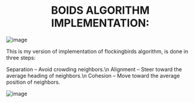 
<h1 align="center">BOIDS ALGORITHM IMPLEMENTATION:</h1>

![image](https://github.com/user-attachments/assets/6930fb60-ab36-499c-8ed6-ef90c241feb2)

This is my version of implementation of flockingbirds algorithm, is done in three steps:

Separation – Avoid crowding neighbors.\n
Alignment – Steer toward the average heading of neighbors.\n
Cohesion – Move toward the average position of neighbors.

![image](https://github.com/user-attachments/assets/64abb906-9e68-43bb-9baf-c2136886de3a)



